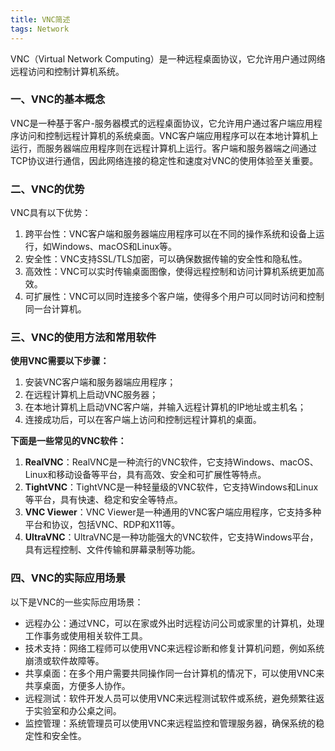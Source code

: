 ```yaml
---
title: VNC简述
tags: Network
---
```


VNC（Virtual Network Computing）是一种远程桌面协议，它允许用户通过网络远程访问和控制计算机系统。

### 一、VNC的基本概念

VNC是一种基于客户-服务器模式的远程桌面协议，它允许用户通过客户端应用程序访问和控制远程计算机的系统桌面。VNC客户端应用程序可以在本地计算机上运行，而服务器端应用程序则在远程计算机上运行。客户端和服务器端之间通过TCP协议进行通信，因此网络连接的稳定性和速度对VNC的使用体验至关重要。



### 二、VNC的优势

VNC具有以下优势：

1. 跨平台性：VNC客户端和服务器端应用程序可以在不同的操作系统和设备上运行，如Windows、macOS和Linux等。
2. 安全性：VNC支持SSL/TLS加密，可以确保数据传输的安全性和隐私性。
3. 高效性：VNC可以实时传输桌面图像，使得远程控制和访问计算机系统更加高效。
4. 可扩展性：VNC可以同时连接多个客户端，使得多个用户可以同时访问和控制同一台计算机。



### 三、VNC的使用方法和常用软件

**使用VNC需要以下步骤：**

1. 安装VNC客户端和服务器端应用程序；
2. 在远程计算机上启动VNC服务器；
3. 在本地计算机上启动VNC客户端，并输入远程计算机的IP地址或主机名；
4. 连接成功后，可以在客户端上访问和控制远程计算机的桌面。

**下面是一些常见的VNC软件：**

1. **RealVNC**：RealVNC是一种流行的VNC软件，它支持Windows、macOS、Linux和移动设备等平台，具有高效、安全和可扩展性等特点。
2. **TightVNC**：TightVNC是一种轻量级的VNC软件，它支持Windows和Linux等平台，具有快速、稳定和安全等特点。
3. **VNC Viewer**：VNC Viewer是一种通用的VNC客户端应用程序，它支持多种平台和协议，包括VNC、RDP和X11等。
4. **UltraVNC**：UltraVNC是一种功能强大的VNC软件，它支持Windows平台，具有远程控制、文件传输和屏幕录制等功能。



### 四、VNC的实际应用场景

以下是VNC的一些实际应用场景：

- 远程办公：通过VNC，可以在家或外出时远程访问公司或家里的计算机，处理工作事务或使用相关软件工具。
- 技术支持：网络工程师可以使用VNC来远程诊断和修复计算机问题，例如系统崩溃或软件故障等。
- 共享桌面：在多个用户需要共同操作同一台计算机的情况下，可以使用VNC来共享桌面，方便多人协作。
- 远程测试：软件开发人员可以使用VNC来远程测试软件或系统，避免频繁往返于实验室和办公桌之间。
- 监控管理：系统管理员可以使用VNC来远程监控和管理服务器，确保系统的稳定性和安全性。